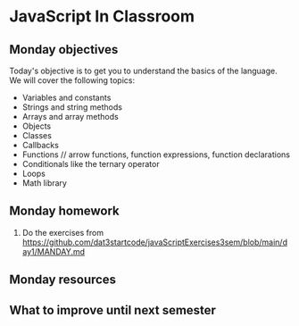 # JavaScript In Classroom

## Monday objectives

Today's objective is to get you to understand the basics of the language. We will cover the following topics:

* Variables and constants
* Strings and string methods
* Arrays and array methods
* Objects
* Classes
* Callbacks
* Functions // arrow functions, function expressions, function declarations
* Conditionals like the ternary operator
* Loops 
* Math library

## Monday homework

1. Do the exercises from https://github.com/dat3startcode/javaScriptExercises3sem/blob/main/day1/MANDAY.md

## Monday resources

## What to improve until next semester
